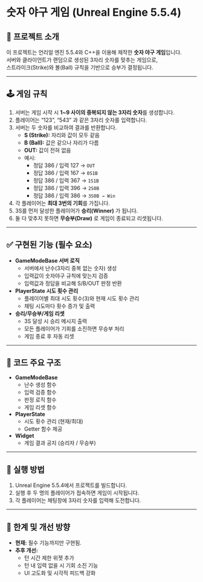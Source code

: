 # 숫자 야구 게임 (Unreal Engine 5.5.4)

## 📌 프로젝트 소개
이 프로젝트는 언리얼 엔진 5.5.4와 C++을 이용해 제작한 **숫자 야구 게임**입니다.  
서버와 클라이언트가 랜덤으로 생성된 3자리 숫자를 맞추는 게임으로,  
스트라이크(Strike)와 볼(Ball) 규칙을 기반으로 승부가 결정됩니다.  

---

## 🕹 게임 규칙
1. 서버는 게임 시작 시 **1~9 사이의 중복되지 않는 3자리 숫자**를 생성합니다.  
2. 플레이어는 “123”, “543” 과 같은 3자리 숫자를 입력합니다.  
3. 서버는 두 숫자를 비교하여 결과를 반환합니다.  
   - **S (Strike):** 자리와 값이 모두 같음  
   - **B (Ball):** 값은 같으나 자리가 다름  
   - **OUT:** 값이 전혀 없음  
   - 예시:  
     - 정답 386 / 입력 127 → `OUT`  
     - 정답 386 / 입력 167 → `0S1B`  
     - 정답 386 / 입력 367 → `1S1B`  
     - 정답 386 / 입력 396 → `2S0B`  
     - 정답 386 / 입력 386 → `3S0B → Win`  
4. 각 플레이어는 **최대 3번의 기회**를 가집니다.  
5. 3S를 먼저 달성한 플레이어가 **승리(Winner)** 가 됩니다.  
6. 둘 다 맞추지 못하면 **무승부(Draw)** 로 게임이 종료되고 리셋됩니다.  

---

## ✅ 구현된 기능 (필수 요소)
- **GameModeBase 서버 로직**
  - 서버에서 난수(3자리 중복 없는 숫자) 생성
  - 입력값이 숫자야구 규칙에 맞는지 검증
  - 입력값과 정답을 비교해 S/B/OUT 판정 반환
- **PlayerState 시도 횟수 관리**
  - 플레이어별 최대 시도 횟수(3)와 현재 시도 횟수 관리
  - 채팅 시도마다 횟수 증가 및 출력
- **승리/무승부/게임 리셋**
  - 3S 달성 시 승리 메시지 출력
  - 모든 플레이어가 기회를 소진하면 무승부 처리
  - 게임 종료 후 자동 리셋  

---

## 📂 코드 주요 구조
- **GameModeBase**
  - 난수 생성 함수
  - 입력 검증 함수
  - 판정 로직 함수
  - 게임 리셋 함수
- **PlayerState**
  - 시도 횟수 관리 (현재/최대)
  - Getter 함수 제공
- **Widget**
  - 게임 결과 공지 (승리자 / 무승부)  

---

## 🚀 실행 방법
1. Unreal Engine 5.5.4에서 프로젝트를 빌드합니다.  
2. 실행 후 두 명의 플레이어가 접속하면 게임이 시작됩니다.  
3. 각 플레이어는 채팅창에 3자리 숫자를 입력해 도전합니다.  

---

## 📝 한계 및 개선 방향
- **현재:** 필수 기능까지만 구현됨.  
- **추후 개선:**  
  - 턴 시간 제한 위젯 추가  
  - 턴 내 입력 없을 시 기회 소진 기능  
  - UI 고도화 및 시각적 피드백 강화  
